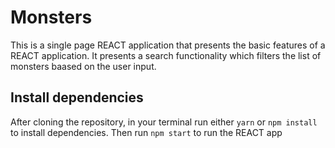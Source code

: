 # Monsters
This is a single page REACT application that presents the basic features of a REACT application. It presents a search functionality which filters the list of monsters baased on the user input.

## Install dependencies

After cloning the repository, in your terminal run either `yarn` or `npm install` to install dependencies. Then run `npm start` to run the REACT app
